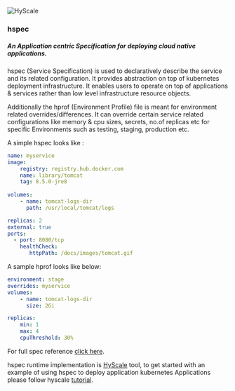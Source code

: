 ![HyScale](https://www.hyscale.io/wp-content/uploads/2019/01/hyscale-logo.png)

### hspec

##### An Application centric Specification for deploying cloud native applications.

hspec (Service Specification) is used to declaratively describe the service and its related configuration. It provides abstraction on top of kubernetes deployment infrastructure. It enables users to operate on top of applications & services rather than low level infrastructure resource objects.

Additionally the hprof (Environment Profile) file is meant for environment related overrides/differences. It can override certain service related configurations like memory & cpu sizes, secrets, no.of replicas etc for specific Environments such as testing, staging, production etc.

A simple hspec looks like :

```yaml
name: myservice
image:
    registry: registry.hub.docker.com
    name: library/tomcat
    tag: 8.5.0-jre8
 
volumes:
    - name: tomcat-logs-dir
      path: /usr/local/tomcat/logs

replicas: 2
external: true
ports:
  - port: 8080/tcp
    healthCheck:
       httpPath: /docs/images/tomcat.gif
```

A sample hprof looks like below:

```yaml
environment: stage
overrides: myservice
volumes:
    - name: tomcat-logs-dir
      size: 2Gi

replicas:
    min: 1
    max: 4
    cpuThreshold: 30%
```

For full spec reference [click here](docs/hyscale-spec-reference.md). 

hspec runtime implementation is [HyScale](https://github.com/hyscale/hyscale) tool, to get started with an example of using hspec to deploy application kubernetes Applications please follow hyscale [tutorial](https://github.com/hyscale/hyscale/wiki/Tutorial).

